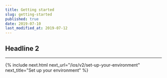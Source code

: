 ```yaml
---
title: Getting started
slug: getting-started
published: true
date: 2019-07-10
last_modified_at: 2019-07-12
---
```


## Headline 2

---

{% include next.html next_url="/ios/v2/set-up-your-environment" next_title="Set up your environment" %}
